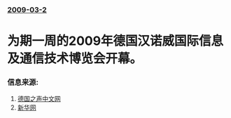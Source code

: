 ### [2009-03-2](/news/2009/03/2/index.md)

##### 
# 为期一周的2009年德国汉诺威国际信息及通信技术博览会开幕。




### 信息来源:

1. [德国之声中文网](http://www.dw-world.de/dw/article/0,,4067820,00.html)
2. [新华网](http://news.xinhuanet.com/world/2009-03/03/content_10935039.htm)
